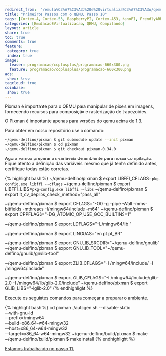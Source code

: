 ```yaml
---
redirect_from:  "/emula%C3%A7%C3%A3o%20e%20virtualiza%C3%A7%C3%A3o/qemu/compilando/Primeiros_Passos_com_o_QEMU-parte-10/"
title: "Primeiros Passos com o QEMU, Passo 10" 
tags: [Cortex-A, Cortex-53, RaspberryPI, Cortex-A53, NanoPI, FrendlyARM, ARM, Intel, TBB,  Emulação, Virtualização, KVM, QEMU, VMware, VirtualBox, VBox, Hiper-V, Xen, GNU ARM Eclipse, Eclipse, Windows, RTOS, uOS, pixman, xTensa, AVR]
categories: [EmulacaoEVirtualizacao, QEMU, Compilando]
layout: article
share: true
toc: true
comments: true
feature:
 category: true
 index: true
image:
  teaser: programacao/ccplusplus/programacao-660x300.png
  feature: programacao/ccplusplus/programacao-660x300.png
ads: 
 show: true
tagcloud: true
coinbase:
 show: true
---
```


Pixman é importante para o QEMU para manipular de pixels em imagens, fornecendo recursos para composição e rasterização de trapezoides. 

<!--more-->

O Pixman é importante apenas para versões do qemu acima de 1.3.

Para obter em nosso repositório use o comando:

```sh
~/qemu-delfino/pixman $ git submodule update --init pixman
~/qemu-delfino/pixman $ cd pixman 
~/qemu-delfino/pixman $ git checkout pixman-0.34.0

```

Agora vamos preparar as variáveis de ambiente para nossa compilação. 
Fique atento a definição das variáveis, mesmo que já tenha definido antes, 
certifique todas estão corretas.

{% highlight bash %}
~/qemu-delfino/pixman $ export LIBFFI_CFLAGS=`pkg-config.exe libffi --cflags`
~/qemu-delfino/pixman $ export LIBFFI_LIBS=`pkg-config.exe libffi --libs`
~/qemu-delfino/pixman $ export lt_cv_deplibs_check_method="pass_all"

~/qemu-delfino/pixman $ export CFLAGS="-O0 -g -pipe -Wall -mms-bitfields -mthreads -I/mingw64/include -m64"
~/qemu-delfino/pixman $ export CPPFLAGS="-DG_ATOMIC_OP_USE_GCC_BUILTINS=1"

~/qemu-delfino/pixman $ export LDFLAGS="-L/mingw64/lib "

~/qemu-delfino/pixman $ export LINGUAS="en pt pt_BR"

~/qemu-delfino/pixman $ export GNULIB_SRCDIR="~/qemu-delfino/gnulib"  
~/qemu-delfino/pixman $ export GNULIB_TOOL="~/qemu-delfino/gnulib/gnulib-tool"

~/qemu-delfino/pixman $ export ZLIB_CFLAGS="-I /mingw64/include/ -I /mingw64/include" 

~/qemu-delfino/pixman $ export GLIB_CFLAGS="-I /mingw64/include/glib-2.0 -I /mingw64/lib/glib-2.0/include"
~/qemu-delfino/pixman $ export GLIB_LIBS="-lglib-2.0"
{% endhighlight %}

Execute os seguintes comandos para começar a preparar o ambiente.

{% highlight bash %}
cd pixman
./autogen.sh --disable-static \
             --with-gnu-ld  \
             --prefix=/mingw64 \
             --build=x86_64-w64-mingw32 \
             --host=x86_64-w64-mingw32 \
             --target=x86_64-w64-mingw32 
~/qemu-delfino/build/pixman $ make
~/qemu-delfino/build/pixman $ make install
{% endhighlight %}



[Estamos trabalhando no passo 11.](http://carlosdelfino.eti.br/emulacaoevirtualizacao/qemu/compilando/Primeiros_Passos_com_o_QEMU-passo-11)